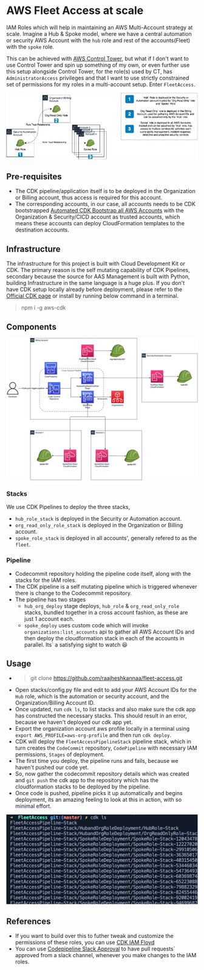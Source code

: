 # AWS Fleet Access at scale
IAM Roles which will help in maintaining an AWS Multi-Account strategy at scale. Imagine a Hub & Spoke model, where we have a central automation or security AWS Account with the `hub` role and rest of the accounts(Fleet) with the `spoke` role.

This can be achieved with [AWS Control Tower](https://aws.amazon.com/controltower), but what if I don't want to use Control Tower and spin up something of my own, or even further use this setup alongside Control Tower, for the role(s) used by CT, has `AdministratorAccess` privileges and that I want to use strictly constrained set of permissions for my roles in a multi-account setup. Enter `FleetAccess`.

![Hub-Spoke IAM Role Structure](../../images/Hub-Spoke_IAM_Role_Structure.png)

## Pre-requisites
* The CDK pipeline/application itself is to be deployed in the Organization or Billing account, thus access is required for this account.
* The corresponding accounts, in our case, all accounts needs to be CDK bootstrapped [Automated CDK Bootstrap all AWS Accounts](https://github.com/raajheshkannaa/cdk-booty-strappin) with the Organization & Security/CICD account as trusted accounts, which means these accounts can deploy CloudFormation templates to the destination accounts.

## Infrastructure
The infrastructure for this project is built with Cloud Development Kit or CDK. The primary reason is the self mutating capability of CDK Pipelines, secondary because the source for AAS Management is built with Python, building Infrastructure in the same language is a huge plus. If you don't have CDK setup locally already before deployment, please refer to the [Official CDK page](https://github.com/aws/aws-cdk) or install by running below command in a terminal.
> npm i -g aws-cdk 

## Components
![Cross Account CDK Pipeline to deliver the Hub-Spoke IAM Roles](../../images/FleetAccess.png)
### Stacks
We use CDK Pipelines to deploy the three stacks,
* `hub_role_stack` is deployed in the Security or Automation account.
* `org_read_only_role_stack` is deployed in the Organization or Billing account.
* `spoke_role_stack` is deployed in all accounts', generally refered to as the `fleet`.

### Pipeline
* Codecommit repository holding the pipeline code itself, along with the stacks for the IAM roles.
* The CDK pipeline is a self mutating pipeline which is triggered whenever there is change to the Codecommit repository.
* The pipeline has two stages
    * `hub_org_deploy` stage deploys, `hub_role` & `org_read_only_role` stacks, bundled together in a cross account fashion, as these are just 1 account each.
	* `spoke_deploy` uses custom code which will invoke `organizations:list_accounts` api to gather all AWS Account IDs and then deploy the cloudformation stack in each of the accounts in parallel. Its` a satisfying sight to watch :satisfied: 

## Usage
* > git clone https://github.com/raajheshkannaa/fleet-access.git
* Open stacks/config.py file and edit to add your AWS Account IDs for the `Hub` role, which is the automation or security account, and the Organization/Billing Account ID.
* Once updated, run `cdk ls`, to list stacks and also make sure the cdk app has constructed the necessary stacks. This should result in an error, because we haven't deployed our cdk app yet.
* Export the organization account aws profile locally in a terminal using `export AWS_PROFILE=aws-org-profile` and then run `cdk deploy`.
* CDK will deploy the `FleetAccessPipelineStack` pipeline stack, which in turn creates the `CodeCommit` repository, `CodePipeline` with necessary IAM permissions, `Stages` of deployment.
* The first time you deploy, the pipeline runs and fails, because we haven't pushed our code yet.
* So, now gather the codecommit repository details which was created and `git push` the cdk app to the repository which has the cloudformation stacks to be deployed by the pipeline.
* Once code is pushed, pipeline picks it up automatically and begins deployment, its an amazing feeling to look at this in action, with so minimal effort.

![cdk ls - list stacks, which will be deployed in all accounts](../../images/cdk_list_stacks.png)

## References
* If you want to build over this to futher tweak and customize the permissions of these roles, you can use [CDK IAM Floyd](https://awscdk.io/packages/cdk-iam-floyd@0.71.0#/)
* You can use [Codepipeline Slack Approval](https://github.com/cloudcomponents/cdk-constructs/tree/master/packages/cdk-codepipeline-slack) to have pull requests` approved from a slack channel, whenever you make changes to the IAM roles.
